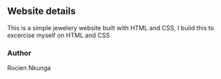 ## Website details

This is a simple jewelery website built with HTML and CSS,
I build this to excercise myself on HTML and CSS


### Author

Rocien Nkunga